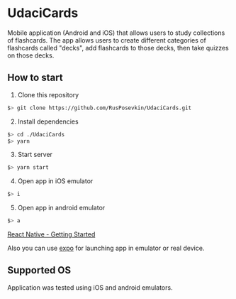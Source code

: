# UdaciCards
Mobile application (Android and iOS) that allows users to study collections of flashcards. The app allows users to create different categories of flashcards called "decks", add flashcards to those decks, then take quizzes on those decks.

## How to start
1. Clone this repository
  ```bash
  $> git clone https://github.com/RusPosevkin/UdaciCards.git
  ```

2. Install dependencies
  ```bash
  $> cd ./UdaciCards
  $> yarn
  ```

3. Start server
  ```bash
  $> yarn start
  ```

4. Open app in iOS emulator
```bash
$> i
```

5. Open app in android emulator
```bash
$> a
```

[React Native - Getting Started](https://facebook.github.io/react-native/docs/getting-started.html)

Also you can use [expo](https://expo.io) for launching app in emulator or real device.

## Supported OS
Application was tested using iOS and android emulators.
